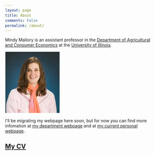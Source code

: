 ```yaml
---
layout: page
title: About
comments: False
permalink: /about/
---
```


Mindy Mallory is an assistant professor in the [Department of Agricultural and Consumer Economics](http://ace.illinois.edu/) at the [University of Illinois](http://illinois.edu/).

![]({{site.url}}/images/mallorym_2010i1.jpg)

I'll be migrating my webpage here soon, but for now you can find more infomation at [my department webpage](http://ace.illinois.edu/directory/mallorym) and at [my current personal webpage](http://mindymallory.com/).

## [My CV](http://mindymallory.github.io/CV/)
